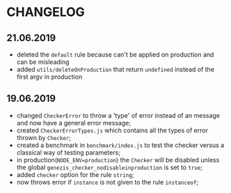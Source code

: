 # CHANGELOG

## 21.06.2019

- deleted the `default` rule because can't be applied on production and can be misleading
- added `utils/deleteOnProduction` that return `undefined` instead of the first argv in production

## 19.06.2019

- changed `CheckerError` to throw a 'type' of error instead of an message and now have a general error message;
- created `CheckerErrorTypes.js` which contains all the types of error thrown by `Checker`;
- created a benchmark in `benchmark/index.js` to test the checker versus a classical way of testing parameters;
- in production(`NODE_ENV=production`) the `Checker` will be disabled unless the global `genezis_checker_nodisableinproduction` is set to `true`;
- added `checker` option for the rule `string`;
- now throws error if `instance` is not given to the rule `instanceof`;
